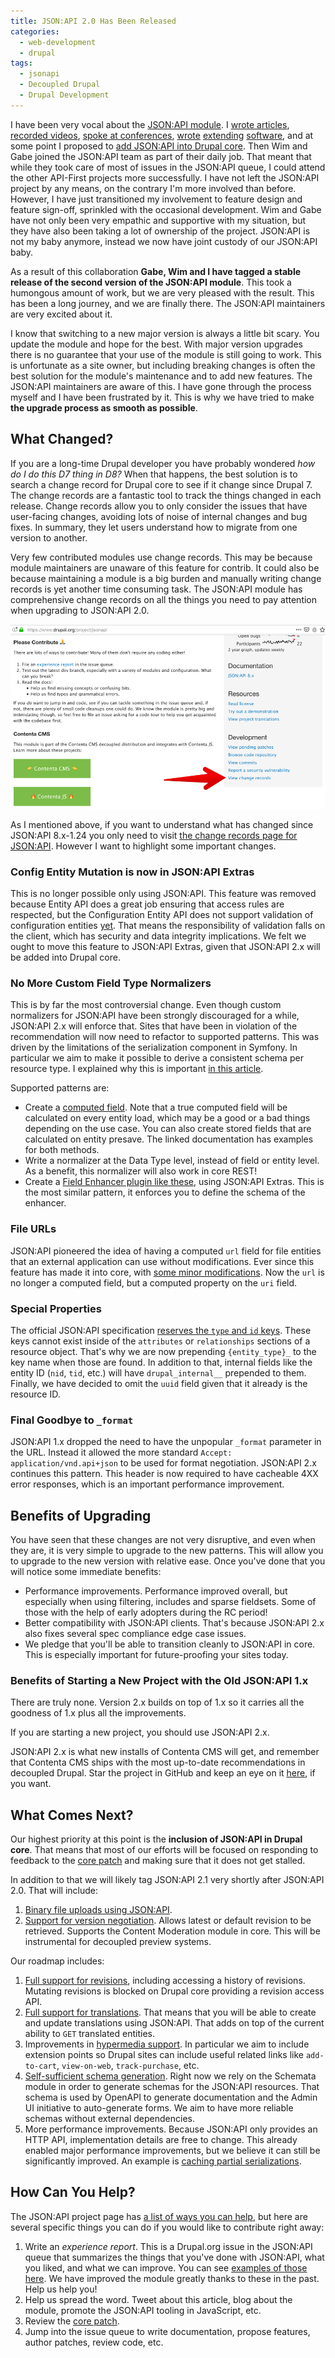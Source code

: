 ```yaml
---
title: JSON:API 2.0 Has Been Released
categories:
  - web-development
  - drupal
tags:
  - jsonapi
  - Decoupled Drupal
  - Drupal Development
---
```

I have been very vocal about the [JSON:API module](https://www.drupal.org/project/jsonapi). I [wrote articles](https://www.lullabot.com/articles/modern-decoupling-is-more-performant), [recorded videos](https://www.youtube.com/watch?v=--ZL3EAhnwc&list=PLZOQ_ZMpYrZsyO-3IstImK1okrpfAjuMZ), [spoke at conferences](https://events.drupal.org/dublin2016/sessions/advanced-web-services-json-api), [wrote](https://www.drupal.org/project/jsonapi_extras) [extending](https://github.com/contentacms/contenta_jsonapi) [software](https://github.com/contentacms/contentajs), and at some point I proposed to [add JSON:API into Drupal core](https://www.drupal.org/project/drupal/issues/2843147). Then Wim and Gabe joined the JSON:API team as part of their daily job. That meant that while they took care of most of issues in the JSON:API queue, I could attend the other API-First projects more successfully. I have not left the JSON:API project by any means, on the contrary I'm more involved than before. However, I have just transitioned my involvement to feature design and feature sign-off, sprinkled with the occasional development. Wim and Gabe have not only been very empathic and supportive with my situation, but they have also been taking a lot of ownership of the project. JSON:API is not my baby anymore, instead we now have joint custody of our JSON:API baby.

<!-- more -->

As a result of this collaboration **Gabe, Wim and I have tagged a stable release of the second version of the JSON:API module**. This took a humongous amount of work, but we are very pleased with the result. This has been a long journey, and we are finally there. The JSON:API maintainers are very excited about it.

I know that switching to a new major version is always a little bit scary. You update the module and hope for the best. With major version upgrades there is no guarantee that your use of the module is still going to work. This is unfortunate as a site owner, but including breaking changes is often the best solution for the module's maintenance and to add new features. The JSON:API maintainers are aware of this. I have gone through the process myself and I have been frustrated by it. This is why we have tried to make **the upgrade process as smooth as possible**.

## What Changed?

If you are a long-time Drupal developer you have probably wondered *how do I do this D7 thing in D8?* When that happens, the best solution is to search a change record for Drupal core to see if it change since Drupal 7. The change records are a fantastic tool to track the things changed in each release. Change records allow you to only consider the issues that have user-facing changes, avoiding lots of noise of internal changes and bug fixes. In summary, they let users understand how to migrate from one version to another.

Very few contributed modules use change records. This may be because module maintainers are unaware of this feature for contrib. It could also be because maintaining a module is a big burden and manually writing change records is yet another time consuming task. The JSON:API module has comprehensive change records on all the things you need to pay attention when upgrading to JSON:API 2.0.


![](/assets/images/change-records.png)


As I mentioned above, if you want to understand what has changed since JSON:API 8.x-1.24 you only need to visit [the change records page for JSON:API](https://www.drupal.org/list-changes/jsonapi/published?to_branch=8.x-2.x). However I want to highlight some important changes.

### Config Entity Mutation is now in JSON:API Extras
This is no longer possible only using JSON:API. This feature was removed because Entity API does a great job ensuring that access rules are respected, but the Configuration Entity API does not support validation of configuration entities [yet](https://www.drupal.org/project/drupal/issues/2300677). That means the responsibility of validation falls on the client, which has security and data integrity implications. We felt we ought to move this feature to JSON:API Extras, given that JSON:API 2.x will be added into Drupal core.

### No More Custom Field Type Normalizers
This is by far the most controversial change. Even though custom normalizers for JSON:API have been strongly discouraged for a while, JSON:API 2.x will enforce that. Sites that have been in violation of the recommendation will now need to refactor to supported patterns. This was driven by the limitations of the serialization component in Symfony. In particular we aim to make it possible to derive a consistent schema per resource type. I explained why this is important [in this article](https://www.lullabot.com/articles/decoupled-drupal-hard-problems-schemas).

Supported patterns are:

- Create a [computed field](https://www.drupal.org/docs/8/api/entity-api/dynamicvirtual-field-values-using-computed-field-property-classes). Note that a true computed field will be calculated on every entity load, which may be a good or a bad things depending on the use case. You can also create stored fields that are calculated on entity presave. The linked documentation has examples for both methods.
- Write a normalizer at the Data Type level, instead of field or entity level. As a benefit, this normalizer will also work in core REST!
- Create a [Field Enhancer plugin like these](https://cgit.drupalcode.org/jsonapi_extras/tree/src/Plugin), using JSON:API Extras. This is the most similar pattern, it enforces you to define the schema of the enhancer.

### File URLs
JSON:API pioneered the idea of having a computed `url` field for file entities that an external application can use without modifications. Ever since this feature has made it into core, with [some minor modifications](https://www.drupal.org/node/2982209). Now the `url` is no longer a computed field, but a computed property on the `uri` field.

### Special Properties
The official JSON:API specification [reserves the `type` and `id` keys](https://jsonapi.org/format/#document-resource-object-fields). These keys cannot exist inside of the `attributes` or `relationships` sections of a resource object. That's why we are now prepending `{entity_type}_` to the key name when those are found. In addition to that, internal fields like the entity ID (`nid`, `tid`, etc.) will have `drupal_internal__` prepended to them. Finally, we have decided to omit the `uuid` field given that it already is the resource ID.

### Final Goodbye to `_format`
JSON:API 1.x dropped the need to have the unpopular `_format` parameter in the URL. Instead it allowed the more standard `Accept: application/vnd.api+json` to be used for format negotiation. JSON:API 2.x continues this pattern. This header is now required to have cacheable 4XX error responses, which is an important performance improvement.

## Benefits of Upgrading

You have seen that these changes are not very disruptive, and even when they are, it is very simple to upgrade to the new patterns. This will allow you to upgrade to the new version with relative ease.
Once you've done that you will notice some immediate benefits:

- Performance improvements. Performance improved overall, but especially when using filtering, includes and sparse fieldsets. Some of those with the help of early adopters during the RC period!
- Better compatibility with JSON:API clients. That's because JSON:API 2.x also fixes several spec compliance edge case issues.
- We pledge that you'll be able to transition cleanly to JSON:API in core. This is especially important for future-proofing your sites today.

### Benefits of Starting a New Project with the Old JSON:API 1.x
There are truly none. Version 2.x builds on top of 1.x so it carries all the goodness of 1.x plus all the improvements.

If you are starting a new project, you should use JSON:API 2.x.

JSON:API 2.x is what new installs of Contenta CMS will get, and remember that Contenta CMS ships with the most up-to-date recommendations in decoupled Drupal. Star the project in GitHub and keep an eye on it [here](https://github.com/contentacms/contenta_jsonapi), if you want.

## What Comes Next?

Our highest priority at this point is the **inclusion of JSON:API in Drupal core**. That means that most of our efforts will be focused on responding to feedback to the [core patch](https://www.drupal.org/project/drupal/issues/2843147) and making sure that it does not get stalled.

In addition to that we will likely tag JSON:API 2.1 very shortly after JSON:API 2.0. That will include:


1. [Binary file uploads using JSON:API](https://www.drupal.org/project/jsonapi/issues/2958554).
2. [Support for version negotiation](https://www.drupal.org/project/jsonapi/issues/2992833). Allows latest or default revision to be retrieved. Supports the Content Moderation module in core. This will be instrumental for decoupled preview systems.

Our roadmap includes:


1. [Full support for revisions](https://www.drupal.org/project/jsonapi/issues/2795279), including accessing a history of revisions. Mutating revisions is blocked on Drupal core providing a revision access API.
1. [Full support for translations](https://www.drupal.org/project/jsonapi/issues/2794431). That means that you will be able to create and update translations using JSON:API. That adds on top of the current ability to `GET` translated entities.
1. Improvements in [hypermedia support](https://www.drupal.org/project/jsonapi/issues/2994193). In particular we aim to include extension points so Drupal sites can include useful related links like `add-to-cart`, `view-on-web`, `track-purchase`, etc.
1. [Self-sufficient schema generation](https://www.drupal.org/project/jsonapi/issues/2994473). Right now we rely on the Schemata module in order to generate schemas for the JSON:API resources. That schema is used by OpenAPI to generate documentation and the Admin UI initiative to auto-generate forms. We aim to have more reliable schemas without external dependencies.
1. More performance improvements. Because JSON:API only provides an HTTP API, implementation details are free to change. This already enabled major performance improvements, but we believe it can still be significantly improved. An example is [caching partial serializations](https://www.drupal.org/project/jsonapi/issues/2819335).

## How Can You Help?

The JSON:API project page has [a list of ways you can help](https://www.drupal.org/project/jsonapi#please-contribute), but here are several specific things you can do if you would like to contribute right away:


1. Write an *experience report*. This is a Drupal.org issue in the JSON:API queue that summarizes the things that you've done with JSON:API, what you liked, and what we can improve. You can see [examples of those here](https://www.drupal.org/project/issues/search/jsonapi?issue_tags=experience+report). We have improved the module greatly thanks to these in the past. Help us help you!
1. Help us spread the word. Tweet about this article, blog about the module, promote the JSON:API tooling in JavaScript, etc.
1. Review the [core patch](https://www.drupal.org/project/drupal/issues/2843147).
1. Jump into the issue queue to write documentation, propose features, author patches, review code, etc.
